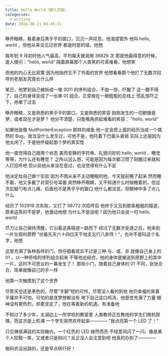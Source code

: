 ```yaml
---
title: Hello World（嵌入式版）
categories:
  - writing
date: 2016-08-21 00:45:11
---
```


睁开眼睛，看着身后黑乎乎的窗口，沉沉一声叹息，他渴望窗外
他叫 hello, world ，但他从来没见过世界
都是时臣的错，他想

每年到 9 月初时他人气最高，平均每天被调用 36829 次
那是他最得意的时候，逢人便问：”hello, world“
隔着屏幕那个人类笑的可真难看，他想笑

但他的内心无比寂寞
因为他始终忘不了外面的世界
他想看看那个他打了无数次招呼的老朋友究竟长什么样

某日，他梦到自己被拆成一堆 0011 的序列组合，不由一惊，吓醒了
这一醒不得了，自己的身体变成了一长串 01 组合，正穿梭在一根粗粗的总线上
慌乱惊吓之下，他晕了过去

<!-- more -->

睁开眼睛，又是熟悉的黑乎乎的窗口，又是熟悉的笑容
刚刚发生的一切都像是梦，或者现在才是梦？
他分不清楚，只能嘴角挤起难看的笑容：
”hello, world“

如果他是像 NullPointerException 那样的咸鱼
他一定会把上面的经历当成一个偶然的 Bug，就当没什么发生过，可他不是，他托着下巴眉头紧锁
实际上还是因为他太闲了，于是他怀疑起那个梦的真实性

他一直觉得自己就两个状态
美而安静的字符串、礼貌问好的 hello, world 、睡觉
等等，为什么还有睡觉？
之所以这么想，可能是因为每次都习惯了刚醒过来就和人打招呼吧
但以前他从来没在意过，也没觉得有什么不妥

他决定给自己做个实验
因为不困从来不主动睡眠的他，今天提前睡了起来
然而睡不着，他又多戴了对双引号耳塞
突然睁开眼睛，又不知道什么时候睡着的，但这次后脑勺有点儿痛，后面也不是黑乎乎的窗口
他什么都没说，但眼神中多了点儿什么

经历了 102919 次失败，又打了 98772 次招呼后
他终于又见到那条粗粗的隧道，原来这真的不是梦，他激动地想
为什么不是说呢？因为他只会说一句 hello, world 

尽力让自己保持清醒，它沿着这条隧道一路而下
经过了无数次变道之后，他来到一片壮观的原野
”伏羲先天六十四位天干地支五行八卦阵！“，也许不是叫这个名字，他想

这里充满了各种各样的门，但仔细看其实不过是三种
与、或、非
就像自己身上的 01 ，以一种奇怪的序列组合起来
不等他总结完，他的身体就被送到原野上的其中一片，这时不可思议的一幕发生了！
那些小门，随着自己身体的 01 不同，张张合合，简单就像自己的手一样

他第一次触摸到了这个世界

尽管天空还是黑色的，尽管”手脚“短的可怜，尽管没人看的到他
他仍幸福的笑着
平庸并不可怕，可怕的是连梦想都没有 
喝下自己这口鸡汤，他感觉充满了力量
眼神没有更热烈，却更坚定了，他在等着新的机遇，有准备地

不知过了多少年，太湖边上一所学校的教室里
人类教师正在教他的学生们微机原理，而这次是上机课
一个学生突然欢呼起来————
”我点亮第一个 LED 了！“

只见琳琅满目的实验箱内，一个红色的 LED 赫然而亮
不经意间闪了一闪，像是某个人狡黠一笑，又或者只是频闪？反正没人会注意到吧
他真的办到了————

做码农没出路的，还是早点转行好！

